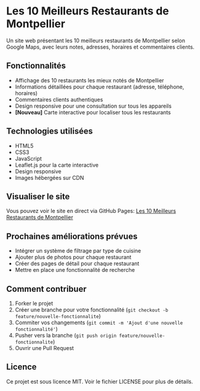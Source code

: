 # Les 10 Meilleurs Restaurants de Montpellier

Un site web présentant les 10 meilleurs restaurants de Montpellier selon Google Maps, avec leurs notes, adresses, horaires et commentaires clients.

## Fonctionnalités

- Affichage des 10 restaurants les mieux notés de Montpellier
- Informations détaillées pour chaque restaurant (adresse, téléphone, horaires)
- Commentaires clients authentiques
- Design responsive pour une consultation sur tous les appareils
- **[Nouveau]** Carte interactive pour localiser tous les restaurants

## Technologies utilisées

- HTML5
- CSS3 
- JavaScript
- Leaflet.js pour la carte interactive
- Design responsive
- Images hébergées sur CDN

## Visualiser le site

Vous pouvez voir le site en direct via GitHub Pages: [Les 10 Meilleurs Restaurants de Montpellier](https://LaTige34.github.io/restaurants-montpellier/)

## Prochaines améliorations prévues

- Intégrer un système de filtrage par type de cuisine
- Ajouter plus de photos pour chaque restaurant
- Créer des pages de détail pour chaque restaurant
- Mettre en place une fonctionnalité de recherche

## Comment contribuer

1. Forker le projet
2. Créer une branche pour votre fonctionnalité (`git checkout -b feature/nouvelle-fonctionnalite`)
3. Commiter vos changements (`git commit -m 'Ajout d'une nouvelle fonctionnalité'`)
4. Pusher vers la branche (`git push origin feature/nouvelle-fonctionnalite`)
5. Ouvrir une Pull Request

## Licence

Ce projet est sous licence MIT. Voir le fichier LICENSE pour plus de détails.

